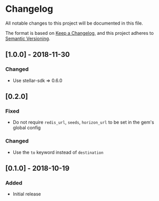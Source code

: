 # Changelog
All notable changes to this project will be documented in this file.

The format is based on [Keep a Changelog](https://keepachangelog.com/en/1.0.0/),
and this project adheres to [Semantic Versioning](https://semver.org/spec/v2.0.0.html).

## [1.0.0] - 2018-11-30
### Changed
- Use stellar-sdk => 0.6.0

## [0.2.0]
### Fixed
- Do not require `redis_url`, `seeds`, `horizon_url` to be set in the gem's global config

### Changed
- Use the `to` keyword instead of `destination`

## [0.1.0] - 2018-10-19
### Added
- Initial release
